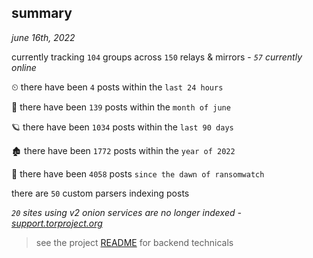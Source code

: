 
## summary
_june 16th, 2022_

currently tracking `104` groups across `150` relays & mirrors - _`57` currently online_

⏲ there have been `4` posts within the `last 24 hours`

🦈 there have been `139` posts within the `month of june`

🪐 there have been `1034` posts within the `last 90 days`

🏚 there have been `1772` posts within the `year of 2022`

🦕 there have been `4058` posts `since the dawn of ransomwatch`

there are `50` custom parsers indexing posts

_`20` sites using v2 onion services are no longer indexed - [support.torproject.org](https://support.torproject.org/onionservices/v2-deprecation/)_

> see the project [README](https://github.com/joshhighet/ransomwatch#ransomwatch--) for backend technicals
